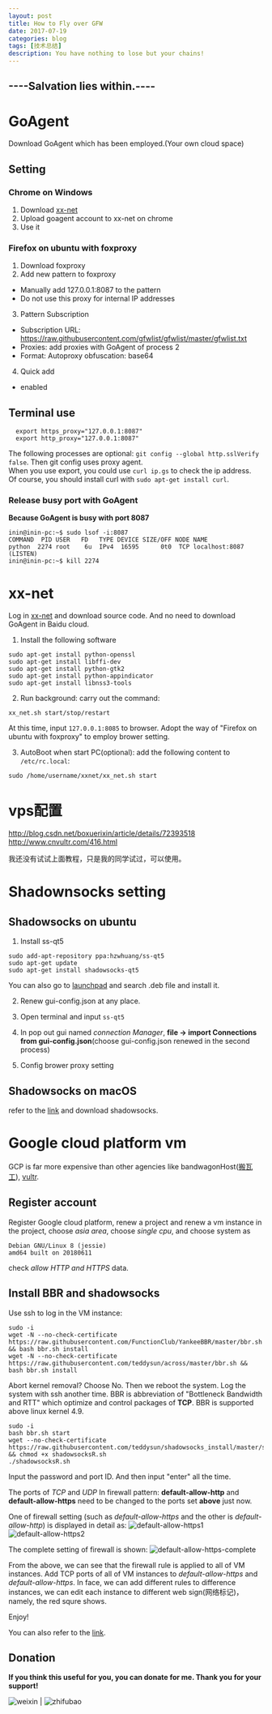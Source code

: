 ```yaml
---
layout: post
title: How to Fly over GFW
date: 2017-07-19
categories: blog
tags: [技术总结]
description: You have nothing to lose but your chains!
---
```


## **----Salvation lies within.----**

# GoAgent

Download GoAgent which has been employed.(Your own cloud space)

## Setting

### Chrome on Windows

1. Download [xx-net](https://github.com/bryanibit/XX-Net)
2. Upload goagent account to xx-net on chrome
3. Use it

### Firefox on ubuntu with foxproxy

1. Download foxproxy
2. Add new pattern to foxproxy

* Manually add 127.0.0.1:8087 to the pattern  
* Do not use this proxy for internal IP addresses  

3. Pattern Subscription

* Subscription URL: https://raw.githubusercontent.com/gfwlist/gfwlist/master/gfwlist.txt  
* Proxies: add proxies with GoAgent of process 2
* Format: Autoproxy obfuscation: base64  

4. Quick add  
* enabled

## Terminal use

```
  export https_proxy="127.0.0.1:8087"
  export http_proxy="127.0.0.1:8087"
```
The following processes are optional: ```git config --global http.sslVerify false```. Then git config uses proxy agent.  
When you use export, you could use ```curl ip.gs``` to check the ip address.  
Of course, you should install curl with ```sudo apt-get install curl```.  

### Release busy port with GoAgent

**Because GoAgent is busy with port 8087**

```
inin@inin-pc:~$ sudo lsof -i:8087
COMMAND  PID USER   FD   TYPE DEVICE SIZE/OFF NODE NAME
python  2274 root    6u  IPv4  16595      0t0  TCP localhost:8087 (LISTEN)
inin@inin-pc:~$ kill 2274
```

# xx-net

Log in [xx-net](https://github.com/XX-net/XX-Net/wiki/How-to-use) and download source code. And no need to download GoAgent in Baidu cloud.

1. Install the following software
```
sudo apt-get install python-openssl
sudo apt-get install libffi-dev
sudo apt-get install python-gtk2
sudo apt-get install python-appindicator
sudo apt-get install libnss3-tools
```
2. Run background: carry out the command:
```
xx_net.sh start/stop/restart
```
At this time, input ```127.0.0.1:8085``` to browser. Adopt the way of "Firefox on ubuntu with foxproxy" to employ brower setting.

3. AutoBoot when start PC(optional): add the following content to ```/etc/rc.local```:
```
sudo /home/username/xxnet/xx_net.sh start
```
# vps配置

http://blog.csdn.net/boxuerixin/article/details/72393518  
http://www.cnvultr.com/416.html

我还没有试试上面教程，只是我的同学试过，可以使用。

# Shadownsocks setting

## Shadowsocks on ubuntu

1. Install ss-qt5

```
sudo add-apt-repository ppa:hzwhuang/ss-qt5
sudo apt-get update
sudo apt-get install shadowsocks-qt5
```
You can also go to [launchpad](https://launchpad.net/) and search .deb file and install it.

2. Renew gui-config.json at any place.

3. Open terminal and input ```ss-qt5```

4. In pop out gui named *connection Manager*, **file -> import Connections from gui-config.json**(choose gui-config.json renewed in the second process)

5. Config brower proxy setting

## Shadowsocks on macOS

refer to the [link](https://lvii.gitbooks.io/outman/content/) and download shadowsocks.

# Google cloud platform vm

GCP is far more expensive than other agencies like bandwagonHost([搬瓦工](https://bandwagonhost.com)), [vultr](https://www.vultr.com/).

## Register account

Register Google cloud platform, renew a project and renew a vm instance in the project, choose *asia area*, choose *single cpu*, and choose system as
```
Debian GNU/Linux 8 (jessie)
amd64 built on 20180611
```
check *allow HTTP and HTTPS* data.

## Install BBR and shadowsocks

Use ssh to log in the VM instance:

```
sudo -i
wget -N --no-check-certificate https://raw.githubusercontent.com/FunctionClub/YankeeBBR/master/bbr.sh && bash bbr.sh install
wget -N --no-check-certificate https://raw.githubusercontent.com/teddysun/across/master/bbr.sh && bash bbr.sh install
```
Abort kernel removal? Choose No. Then we reboot the system. Log the system with ssh another time. BBR is abbreviation of "Bottleneck Bandwidth and RTT" which optimize and control packages of **TCP**. BBR is supported above linux kernel 4.9.

```
sudo -i
bash bbr.sh start
wget --no-check-certificate https://raw.githubusercontent.com/teddysun/shadowsocks_install/master/shadowsocksR.sh && chmod +x shadowsocksR.sh
./shadowsocksR.sh
```

Input the password and port ID. And then input "enter" all the time.

The ports of *TCP* and *UDP* In firewall pattern: **default-allow-http** and **default-allow-https** need to be changed to the ports set **above** just now.

One of firewall setting (such as *default-allow-https* and the other is *default-allow-http*) is displayed in detail as:
![default-allow-https1](https://github.com/bryanibit/bryanibit.github.io/raw/master/img/doc/firewall1.PNG)
![default-allow-https2](https://github.com/bryanibit/bryanibit.github.io/raw/master/img/doc/firewall2.PNG)

The complete setting of firewall is shown:
![default-allow-https-complete](https://github.com/bryanibit/bryanibit.github.io/raw/master/img/doc/firewall_whole.PNG)

From the above, we can see that the firewall rule is applied to all of VM instances. Add TCP ports of all of VM instances to *default-allow-https* and *default-allow-https*. In face, we can add different rules to difference instances, we can edit each instance to different web sign(网络标记)，namely, the red squre shows.

Enjoy!

You can also refer to the [link](https://appso.github.io/2017/09/12/bbr/).

## Donation

**If you think this useful for you, you can donate for me. Thank you for your support!**

![weixin](https://github.com/bryanibit/bryanibit.github.io/raw/master/img/wx.jpg) | ![zhifubao](https://github.com/bryanibit/bryanibit.github.io/raw/master/img/zfb.jpg)
